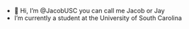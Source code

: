 - 👋 Hi, I’m @JacobUSC you can call me Jacob or Jay
- I’m currently a student at the University of South Carolina

<!---
JacobUSC/JacobUSC is a ✨ special ✨ repository because its `README.md` (this file) appears on your GitHub profile.
You can click the Preview link to take a look at your changes.
--->
